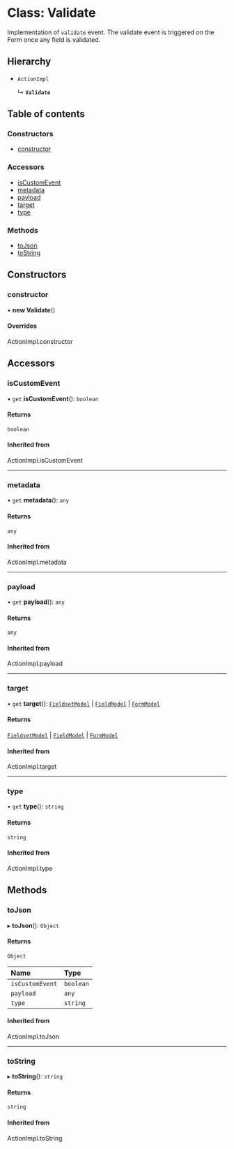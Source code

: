 # Class: Validate

Implementation of `validate` event. The validate event is triggered on the Form once any field is validated.

## Hierarchy

- `ActionImpl`

  ↳ **`Validate`**

## Table of contents

### Constructors

- [constructor](Validate.md#constructor)

### Accessors

- [isCustomEvent](Validate.md#iscustomevent)
- [metadata](Validate.md#metadata)
- [payload](Validate.md#payload)
- [target](Validate.md#target)
- [type](Validate.md#type)

### Methods

- [toJson](Validate.md#tojson)
- [toString](Validate.md#tostring)

## Constructors

### constructor

• **new Validate**()

#### Overrides

ActionImpl.constructor

## Accessors

### isCustomEvent

• `get` **isCustomEvent**(): `boolean`

#### Returns

`boolean`

#### Inherited from

ActionImpl.isCustomEvent

___

### metadata

• `get` **metadata**(): `any`

#### Returns

`any`

#### Inherited from

ActionImpl.metadata

___

### payload

• `get` **payload**(): `any`

#### Returns

`any`

#### Inherited from

ActionImpl.payload

___

### target

• `get` **target**(): [`FieldsetModel`](../interfaces/FieldsetModel.md) \| [`FieldModel`](../interfaces/FieldModel.md) \| [`FormModel`](../interfaces/FormModel.md)

#### Returns

[`FieldsetModel`](../interfaces/FieldsetModel.md) \| [`FieldModel`](../interfaces/FieldModel.md) \| [`FormModel`](../interfaces/FormModel.md)

#### Inherited from

ActionImpl.target

___

### type

• `get` **type**(): `string`

#### Returns

`string`

#### Inherited from

ActionImpl.type

## Methods

### toJson

▸ **toJson**(): `Object`

#### Returns

`Object`

| Name | Type |
| :------ | :------ |
| `isCustomEvent` | `boolean` |
| `payload` | `any` |
| `type` | `string` |

#### Inherited from

ActionImpl.toJson

___

### toString

▸ **toString**(): `string`

#### Returns

`string`

#### Inherited from

ActionImpl.toString
